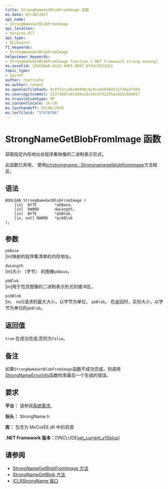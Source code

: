 ```yaml
---
title: StrongNameGetBlobFromImage 函数
ms.date: 03/30/2017
api_name:
- StrongNameGetBlobFromImage
api_location:
- mscoree.dll
api_type:
- DLLExport
f1_keywords:
- StrongNameGetBlobFromImage
helpviewer_keywords:
- StrongNameGetBlobFromImage function [.NET Framework strong naming]
ms.assetid: 1de658e6-da32-4d01-9097-6f43c92222e1
topic_type:
- apiref
author: rpetrusha
ms.author: ronpet
ms.openlocfilehash: 9c9f53c1d0c06498c6c9cede938d115f38a47569
ms.sourcegitcommit: 5137208fa414d9ca3c58cdfd2155ac81bc89e917
ms.translationtype: MT
ms.contentlocale: zh-CN
ms.lasthandoff: 03/06/2019
ms.locfileid: "57478786"
---
```

# <a name="strongnamegetblobfromimage-function"></a>StrongNameGetBlobFromImage 函数
获取指定内存地址处程序集映像的二进制表示形式。  
  
 此函数已弃用。 使用[iclrstrongname:: Strongnamegetblobfromimage](../../../../docs/framework/unmanaged-api/hosting/iclrstrongname-strongnamegetblobfromimage-method.md)方法相反。  
  
## <a name="syntax"></a>语法  
  
```  
BOOLEAN StrongNameGetBlobFromImage (  
    [in]  BYTE        *pbBase,  
    [in]  DWORD       dwLength,  
    [in]  BYTE        *pbBlob,  
    [in, out] DWORD   *pcbBlob  
);  
```  
  
## <a name="parameters"></a>参数  
 `pbBase`  
 [in]映射的程序集清单的内存地址。  
  
 `dwLength`  
 [in]大小 （字节） 的图像`pbBase`。  
  
 `pbBlob`  
 [in]用于包含图像的二进制表示形式的缓冲区。  
  
 `pcbBlob`  
 [in、 out]请求的最大大小，以字节为单位， `pbBlob`。 在返回时，实际大小，以字节为单位的`pbBlob`。  
  
## <a name="return-value"></a>返回值  
 `true` 在成功完成;否则为`false`。  
  
## <a name="remarks"></a>备注  
 如果`StrongNameGetBlobFromImage`函数不成功完成，则调用[StrongNameErrorInfo](../../../../docs/framework/unmanaged-api/strong-naming/strongnameerrorinfo-function.md)函数检索最后一个生成的错误。  
  
## <a name="requirements"></a>要求  
 **平台：** 请参阅[系统需求](../../../../docs/framework/get-started/system-requirements.md)。  
  
 **标头：** StrongName.h  
  
 **库：** 包含为 MsCorEE.dll 中的资源  
  
 **.NET Framework 版本：**[!INCLUDE[net_current_v10plus](../../../../includes/net-current-v10plus-md.md)]  
  
## <a name="see-also"></a>请参阅
- [StrongNameGetBlobFromImage 方法](../../../../docs/framework/unmanaged-api/hosting/iclrstrongname-strongnamegetblobfromimage-method.md)
- [StrongNameGetBlob 方法](../../../../docs/framework/unmanaged-api/hosting/iclrstrongname-strongnamegetblob-method.md)
- [ICLRStrongName 接口](../../../../docs/framework/unmanaged-api/hosting/iclrstrongname-interface.md)
